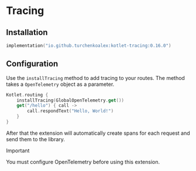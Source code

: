 # Tracing

## Installation

```kotlin
implementation("io.github.turchenkoalex:kotlet-tracing:0.16.0")
```

## Configuration

Use the `installTracing` method to add tracing to your routes. The method takes a `OpenTelemetry` object as a parameter.

```kotlin
Kotlet.routing {
    installTracing(GlobalOpenTelemetry.get())
    get("/hello") { call ->
        call.respondText("Hello, World!")
    }
}
```

After that the extension will automatically create spans for each request and send them to the library.

> [!IMPORTANT]  
> You must configure OpenTelemetry before using this extension.
